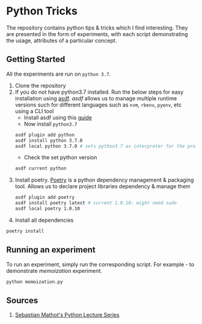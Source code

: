 # Python Tricks
The repository contains python tips & tricks which I find interesting. They are presented in the form of experiments, with each script demonstrating the usage, attributes of a particular concept.

## Getting Started
All the experiments are run on `python 3.7`.

1. Clone the repository
2. If you do not have python3.7 installed. Run the below steps for easy installation using [asdf](https://asdf-vm.com/). *asdf* allows us to manage multiple runtime versions such for different languages such as `nvm`, `rbenv`, `pyenv`, etc using a CLI tool
	* Install asdf using this [guide](https://asdf-vm.com/#/core-manage-asdf-vm?id=install)
	* Now install `python3.7`
	```bash
	asdf plugin add python
	asdf install python 3.7.0
	asdf local python 3.7.0	# sets python3.7 as interpreter for the project
	```
	* Check the set python version
	```bash
	asdf current python
	```
3. Install poetry. [Poetry](https://python-poetry.org/docs/) is a python dependency management & packaging tool. Allows us to declare project libraries dependency & manage them
	```bash
	asdf plugin add poetry
	asdf install poetry latest # current 1.0.10; might need sudo
	asdf local poetry 1.0.10
	```
4. Install all dependencies
```bash
poetry install
```

## Running an experiment
To run an experiment, simply run the corresponding script. For example - to demonstrate *memoization* experiment.
```bash
python memoization.py
```

## Sources
1. [Sebastian Mathot's Python Lecture Series](https://www.youtube.com/playlist?list=PLR-r0edywujd8D-R2Kue1C_wYEK_4Ii71)




